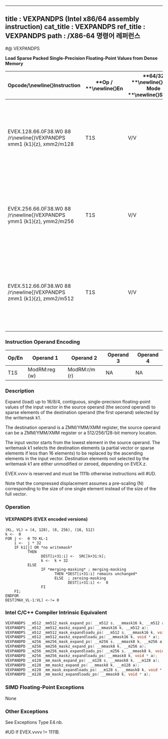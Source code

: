 ----------------------------
title : VEXPANDPS (Intel x86/64 assembly instruction)
cat_title : VEXPANDPS
ref_title : VEXPANDPS
path : /X86-64 명령어 레퍼런스
----------------------------
#@ VEXPANDPS

**Load Sparse Packed Single-Precision Floating-Point Values from Dense Memory**

|**Opcode/**\newline{}**Instruction**|**Op / **\newline{}**En**|**64/32 **\newline{}**bit Mode **\newline{}**Support**|**CPUID **\newline{}**Feature **\newline{}**Flag**|**Description**|
|------------------------------------|-------------------------|------------------------------------------------------|--------------------------------------------------|---------------|
|EVEX.128.66.0F38.W0 88 /r\newline{}VEXPANDPS xmm1 {k1}{z}, xmm2/m128|T1S|V/V|AVX512VLAVX512F|Expand packed single-precision floating-point values from xmm2/m128 to xmm1 using writemask k1.|
|EVEX.256.66.0F38.W0 88 /r\newline{}VEXPANDPS ymm1 {k1}{z}, ymm2/m256|T1S|V/V|AVX512VLAVX512F|Expand packed single-precision floating-point values from ymm2/m256 to ymm1 using writemask k1.|
|EVEX.512.66.0F38.W0 88 /r\newline{}VEXPANDPS zmm1 {k1}{z}, zmm2/m512|T1S|V/V|AVX512F|Expand packed single-precision floating-point values from zmm2/m512 to zmm1 using writemask k1.|
### Instruction Operand Encoding


|Op/En|Operand 1|Operand 2|Operand 3|Operand 4|
|-----|---------|---------|---------|---------|
|T1S|ModRM:reg (w)|ModRM:r/m (r)|NA|NA|
### Description 


Expand (load) up to 16/8/4, contiguous, single-precision floating-point values of the input vector in the source operand (the second operand) to sparse elements of the destination operand (the first operand) selected by the writemask k1. 

The destination operand is a ZMM/YMM/XMM register, the source operand can be a ZMM/YMM/XMM register or a 512/256/128-bit memory location.

The input vector starts from the lowest element in the source operand. The writemask k1 selects the destination elements (a partial vector or sparse elements if less than 16 elements) to be replaced by the ascending elements in the input vector. Destination elements not selected by the writemask k1 are either unmodified or zeroed, depending on EVEX.z.

EVEX.vvvv is reserved and must be 1111b otherwise instructions will #UD.

Note that the compressed displacement assumes a pre-scaling (N) corresponding to the size of one single element instead of the size of the full vector.


### Operation
#### VEXPANDPS (EVEX encoded versions) 
```info-verb
(KL, VL) = (4, 128), (8, 256), (16, 512)
k  <-  0
FOR j <-   0 TO KL-1
    i  <-  j * 32
    IF k1[j] OR *no writemask*
          THEN 
                DEST[i+31:i] <-   SRC[k+31:k];
                k  <-  k + 32
          ELSE 
                IF *merging-masking* ; merging-masking
                      THEN *DEST[i+31:i] remains unchanged*
                      ELSE  ; zeroing-masking
                            DEST[i+31:i]  <-  0
                FI
    FI;
ENDFOR
DEST[MAX_VL-1:VL]  <- != 0
```

### Intel C/C++ Compiler Intrinsic Equivalent

```cpp
VEXPANDPS __m512 _mm512_mask_expand_ps( __m512 s, __mmask16 k, __m512 a);
VEXPANDPS __m512 _mm512_maskz_expand_ps( __mmask16 k, __m512 a);
VEXPANDPS __m512 _mm512_mask_expandloadu_ps( __m512 s, __mmask16 k, void * a);
VEXPANDPS __m512 _mm512_maskz_expandloadu_ps( __mmask16 k, void * a);
VEXPANDPD __m256 _mm256_mask_expand_ps( __m256 s, __mmask8 k, __m256 a);
VEXPANDPD __m256 _mm256_maskz_expand_ps( __mmask8 k, __m256 a);
VEXPANDPD __m256 _mm256_mask_expandloadu_ps( __m256 s, __mmask8 k, void * a);
VEXPANDPD __m256 _mm256_maskz_expandloadu_ps( __mmask8 k, void * a);
VEXPANDPD __m128 _mm_mask_expand_ps( __m128 s, __mmask8 k, __m128 a);
VEXPANDPD __m128 _mm_maskz_expand_ps( __mmask8 k, __m128 a);
VEXPANDPD __m128 _mm_mask_expandloadu_ps( __m128 s, __mmask8 k, void * a);
VEXPANDPD __m128 _mm_maskz_expandloadu_ps( __mmask8 k, void * a);
```
### SIMD Floating-Point Exceptions


None

### Other Exceptions


See Exceptions Type E4.nb.

#UD If EVEX.vvvv != 1111B.

